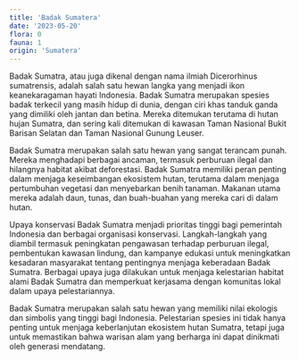 ```yaml
---
title: 'Badak Sumatera'
date: '2023-05-20'
flora: 0
fauna: 1
origin: 'Sumatera'
---
```


Badak Sumatra, atau juga dikenal dengan nama ilmiah Dicerorhinus sumatrensis, adalah salah satu hewan langka yang menjadi ikon keanekaragaman hayati Indonesia. Badak Sumatra merupakan spesies badak terkecil yang masih hidup di dunia, dengan ciri khas tanduk ganda yang dimiliki oleh jantan dan betina. Mereka ditemukan terutama di hutan hujan Sumatra, dan sering kali ditemukan di kawasan Taman Nasional Bukit Barisan Selatan dan Taman Nasional Gunung Leuser.

Badak Sumatra merupakan salah satu hewan yang sangat terancam punah. Mereka menghadapi berbagai ancaman, termasuk perburuan ilegal dan hilangnya habitat akibat deforestasi. Badak Sumatra memiliki peran penting dalam menjaga keseimbangan ekosistem hutan, terutama dalam menjaga pertumbuhan vegetasi dan menyebarkan benih tanaman. Makanan utama mereka adalah daun, tunas, dan buah-buahan yang mereka cari di dalam hutan.

Upaya konservasi Badak Sumatra menjadi prioritas tinggi bagi pemerintah Indonesia dan berbagai organisasi konservasi. Langkah-langkah yang diambil termasuk peningkatan pengawasan terhadap perburuan ilegal, pembentukan kawasan lindung, dan kampanye edukasi untuk meningkatkan kesadaran masyarakat tentang pentingnya menjaga keberadaan Badak Sumatra. Berbagai upaya juga dilakukan untuk menjaga kelestarian habitat alami Badak Sumatra dan memperkuat kerjasama dengan komunitas lokal dalam upaya pelestariannya.

Badak Sumatra merupakan salah satu hewan yang memiliki nilai ekologis dan simbolis yang tinggi bagi Indonesia. Pelestarian spesies ini tidak hanya penting untuk menjaga keberlanjutan ekosistem hutan Sumatra, tetapi juga untuk memastikan bahwa warisan alam yang berharga ini dapat dinikmati oleh generasi mendatang.

